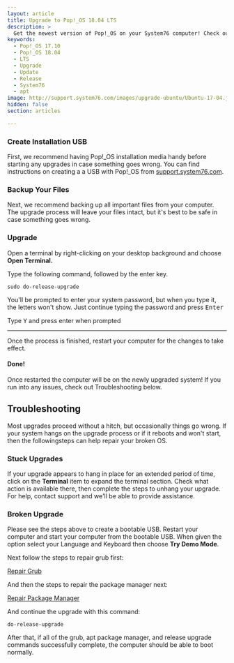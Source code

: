 ```yaml
---
layout: article
title: Upgrade to Pop!_OS 18.04 LTS
description: >
  Get the newest version of Pop!_OS on your System76 computer! Check out our upgrade directions.
keywords:
  - Pop!_OS 17.10
  - Pop!_OS 18.04
  - LTS
  - Upgrade
  - Update
  - Release
  - System76
  - apt
image: http://support.system76.com/images/upgrade-ubuntu/Ubuntu-17-04.jpg
hidden: false
section: articles

---
```

### Create Installation USB

First, we recommend having Pop!_OS installation media handy before starting any upgrades in case something goes wrong. You can find instructions on creating a a USB with Pop!_OS from [support.system76.com](http://support.system76.com/articles/live-disk/).

### Backup Your Files

Next, we recommend backing up all important files from your computer. The upgrade process will leave your files intact, but it's best to be safe in case something goes wrong.

### Upgrade

Open a terminal by right-clicking on your desktop background and choose **Open Terminal.**

Type the following command, followed by the enter key.

```
sudo do-release-upgrade
```

You'll be prompted to enter your system password, but when you type it, the letters won't show. Just continue typing the password and press <kbd>Enter</kbd>

Type <kbd>Y</kbd> and press enter when prompted

---

Once the process is finished, restart your computer for the changes to take effect.

#### Done!

Once restarted the computer will be on the newly upgraded system! If you run into any issues, check out Troubleshooting below.

## Troubleshooting

Most upgrades proceed without a hitch, but occasionally things go wrong. If your system hangs on the upgrade process or if it reboots and won't start, then the followingsteps can help repair your broken OS.

### Stuck Upgrades

If your upgrade appears to hang in place for an extended period of time, click on the **Terminal** item to expand the terminal section. Check what action is available there, then complete the steps to unhang your upgrade. For help, contact support and we'll be able to provide assistance.

### Broken Upgrade

Please see the steps above to create a bootable USB. Restart your computer and start your computer from the bootable USB. When given the option select your Language and Keyboard then choose **Try Demo Mode**.

Next follow the steps to repair grub first:

[Repair Grub](/articles/grub/)

And then the steps to repair the package manager next:

[Repair Package Manager](/articles/package-manager/)

And continue the upgrade with this command:

```
do-release-upgrade
```

After that, if all of the grub, apt package manager, and release upgrade commands successfully complete, the computer should be able to boot normally.
